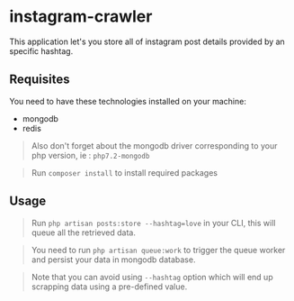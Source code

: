 # instagram-crawler
This application let's you store all of instagram post details provided by an specific hashtag.

## Requisites
You need to have these technologies installed on your machine: 
* mongodb
* redis

> Also don't forget about the mongodb driver corresponding to your php version, ie : `php7.2-mongodb`

> Run ```composer install``` to install required packages

## Usage
> Run ```php artisan posts:store --hashtag=love``` in your CLI, this will queue all the retrieved data.

> You need to run ```php artisan queue:work``` to trigger the queue worker and persist your data in mongodb database.

> Note that you can avoid using `--hashtag` option which will end up scrapping data using a pre-defined value.

